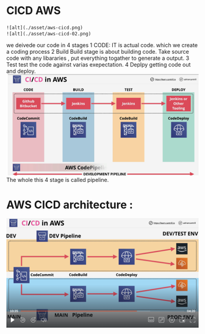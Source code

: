 # CICD AWS 
    ![alt](./asset/aws-cicd.png)
    ![alt](./asset/aws-cicd-02.png)

we  deivede our code in 4 stages
1 CODE:
    IT is actual code. which we create a coding process
2 Build
    Build stage is about building code. Take source code with any libararies , put everything togather to generate a output. 
3 Test
    test the code against varias exepectation.
4 Deplpy
    getting code out and deploy.
![alt](./asset/aws-cicd-03.png)
The whole this 4 stage is called pipeline. 

# AWS CICD architecture :

![alt](./asset/aws-cicd-04-arch.png)